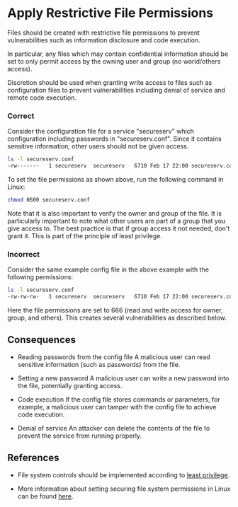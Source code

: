 
Apply Restrictive File Permissions
==================================

Files should be created with restrictive file permissions to prevent vulnerabilities such as information disclosure and code execution.  

In particular, any files which may contain confidential information should be set to only permit access by the owning user and group (no world/others access).

Discretion should be used when granting write access to files such as configuration files to prevent vulnerabilities including denial of service and remote code execution.

### Correct
Consider the configuration file for a service "secureserv" which configuration including passwords in "secureserv.conf".  Since it contains sensitive information, other users should not be given access.

```sh
ls -l secureserv.conf
-rw-------   1 secureserv  secureserv   6710 Feb 17 22:00 secureserv.conf
```

To set the file permissions as shown above, run the following command in Linux:

```sh
chmod 0600 secureserv.conf
```

Note that it is also important to verify the owner and group of the file.  It is particularly important to note what other users are part of a group that you give access to.  The best practice is that if group access it not needed, don't grant it.  This is part of the principle of least privilege.

### Incorrect
Consider the same example config file in the above example with the following permissions:

```sh
ls -l secureserv.conf
-rw-rw-rw-   1 secureserv  secureserv   6710 Feb 17 22:00 secureserv.conf
```

Here the file permissions are set to 666 (read and write access for owner, group, and others).  This creates several vulnerabilities as described below.

## Consequences

* Reading passwords from the config file
A malicious user can read sensitive information (such as passwords) from the file.

* Setting a new password
A malicious user can write a new password into the file, potentially granting access.

* Code execution
If the config file stores commands or parameters, for example, a malicious user can tamper with the config file to achieve code execution.

* Denial of service
An attacker can delete the contents of the file to prevent the service from running properly.

## References

* File system controls should be implemented according to [least privilege](http://en.wikipedia.org/wiki/Principle_of_least_privilege).

* More information about setting securing file system permissions in Linux can be found [here](http://www.linuxsecurity.com/docs/SecurityAdminGuide/SecurityAdminGuide-8.html).
